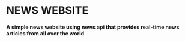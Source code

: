 # NEWS WEBSITE
**A simple news website using news api that provides real-time news articles from all over the world**
